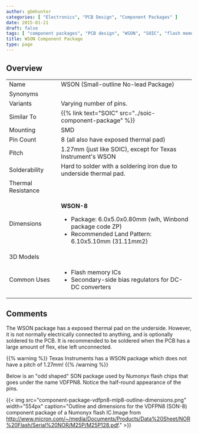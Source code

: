 ```yaml
---
author: gbmhunter
categories: [ "Electronics", "PCB Design", "Component Packages" ]
date: 2015-01-21
draft: false
tags: [ "component packages", "PCB design", "WSON", "SOIC", "flash memory" ]
title: WSON Component Package
type: page
---
```


## Overview

<table>
<tbody>
<tr >
<td >Name
</td>
<td >WSON (Small-outline No-lead Package)
</td></tr><tr >
<td >Synonyms
</td>
<td > 
</td></tr><tr >
<td >Variants
</td>
<td >Varying number of pins.
</td></tr><tr >
<td>Similar To</td>
<td>{{% link text="SOIC" src="../soic-component-package" %}}</td>
</tr>
<tr >
<td >Mounting
</td>
<td >SMD
</td></tr><tr >
<td >Pin Count
</td>
<td >8 (all also have exposed thermal pad)
</td></tr><tr >
<td >Pitch
</td>
<td >1.27mm (just like SOIC), except for Texas Instrument's WSON
</td></tr><tr >
<td >Solderability
</td>
<td >Hard to solder with a soldering iron due to underside thermal pad.
</td></tr><tr >
<td >Thermal Resistance
</td>
<td > 
</td></tr><tr >
<td >Dimensions
</td>
<td >
    <p><strong>WSON-8</strong>  </p>
    <ul>
        <li>Package: 6.0x5.0x0.80mm (w<em>l</em>h, Winbond package code ZP)</li>
        <li>Recommended Land Pattern: 6.10x5.10mm (31.11mm2)</li>
    </ul>
</td>
</tr>
<tr >
<td >3D Models
</td>
<td > 
</td></tr><tr >
<td >Common Uses
</td>
<td >
<ul>
<li>Flash memory ICs</li>
<li>Secondary-side bias regulators for DC-DC converters</li>
</ul>
</td></tr>
</tbody>
</table>

## Comments

The WSON package has a exposed thermal pad on the underside. However, it is not normally electrically connected to anything, and is optionally soldered to the PCB. It is recommended to be soldered when the PCB has a large amount of flex, else left unconnected.

{{% warning %}}
Texas Instruments has a WSON package which does not have a pitch of 1.27mm!
{{% /warning %}}

Below is an "odd shaped" SON package used by Numonyx flash chips that goes under the name VDFPN8. Notice the half-round appearance of the pins.

{{< img src="component-package-vdfpn8-mlp8-outline-dimensions.png" width="554px" caption="Outline and dimensions for the VDFPN8 (SON-8) component package of a Numonyx flash IC.Image from http://www.micron.com/~/media/Documents/Products/Data%20Sheet/NOR%20Flash/Serial%20NOR/M25P/M25P128.pdf."  >}}
